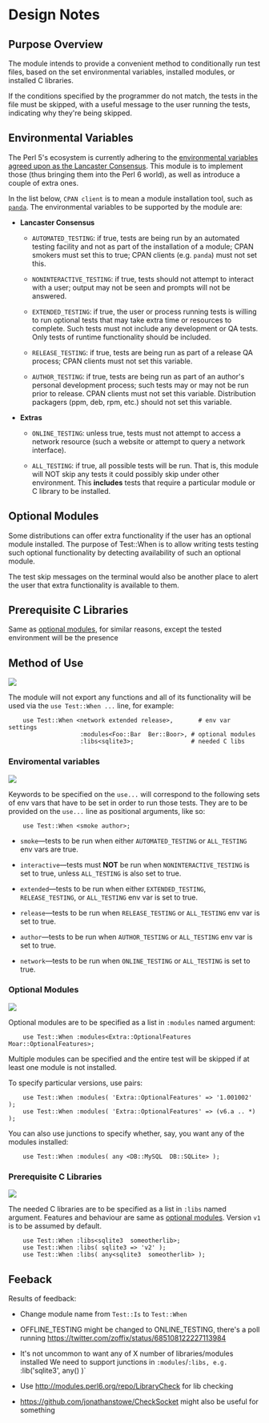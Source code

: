 # Design Notes

## Purpose Overview

The module intends to provide a convenient method to conditionally run test
files, based on the set environmental variables, installed modules, or
installed C libraries.

If the conditions specified by the programmer do not match, the
tests in the file must be skipped, with a useful message to the user running
the tests, indicating why they're being skipped.

## Environmental Variables

The Perl 5's ecosystem is currently adhering to the
[environmental variables agreed upon as the Lancaster Consensus](https://github.com/Perl-Toolchain-Gang/toolchain-site/blob/master/lancaster-consensus.md#environment-variables-for-testing-contexts). This module is to implement
those (thus bringing them into the Perl 6 world), as well as introduce
a couple of extra ones.

In the list below, `CPAN client` is to mean a module installation tool,
such as [`panda`](https://github.com/tadzik/panda/). The environmental variables
to be supported by the module are:

* **Lancaster Consensus**

    * `AUTOMATED_TESTING`: if true, tests are being run by an automated testing facility and not as part of the installation of a module; CPAN smokers must set this to true; CPAN clients (e.g. `panda`) must not set this.

    * `NONINTERACTIVE_TESTING`: if true, tests should not attempt to interact with a user; output may not be seen and prompts will not be answered.

    * `EXTENDED_TESTING`: if true, the user or process running tests is willing to run optional tests that may take extra time or resources to complete. Such tests must not include any development or QA tests. Only tests of runtime functionality should be included.

    * `RELEASE_TESTING`: if true, tests are being run as part of a release QA process; CPAN clients must not set this variable.

    * `AUTHOR_TESTING`: if true, tests are being run as part of an author's personal development process; such tests may or may not be run prior to release. CPAN clients must not set this variable. Distribution packagers (ppm, deb, rpm, etc.) should not set this variable.

* **Extras**

    * `ONLINE_TESTING`: unless true, tests must not attempt to access a network
        resource (such a website or attempt to query a network interface).

    * `ALL_TESTING`: if true, all possible tests will be run. That is, this
    module will NOT skip any tests it could possibly skip under other
    environment. This **includes** tests that require a particular module
    or C library to be installed.

## Optional Modules

Some distributions can offer extra functionality if the user has an optional
module installed. The purpose of Test::When is to allow writing tests testing
such optional functionality by detecting availability of such an optional
module.

The test skip messages on the terminal would also be another place to alert
the user that extra functionality is available to them.

## Prerequisite C Libraries

Same as [optional modules](#optional-modules), for similar reasons, except
the tested environment will be the presence

## Method of Use

![][spec-none]

The module will not export any functions and all of its functionality
will be used via the `use Test::When ...` line, for example:

```perl6
    use Test::When <network extended release>,       # env var settings
                    :modules<Foo::Bar  Ber::Boor>, # optional modules
                    :libs<sqlite3>;                # needed C libs
```

### Enviromental variables

![][spec-none]

Keywords to be specified on the `use...` will correspond to the following
sets of env vars that have to be set in order to run those tests. They
are to be provided on the `use...` line as positional arguments, like so:

```perl6
    use Test::When <smoke author>;
```

* `smoke`—tests to be run when either `AUTOMATED_TESTING` or
    `ALL_TESTING` env vars are true.

* `interactive`—tests must **NOT** be run when `NONINTERACTIVE_TESTING`
    is set to true, unless `ALL_TESTING` is also set to true.

* `extended`—tests to be run when either `EXTENDED_TESTING`,
    `RELEASE_TESTING`, or `ALL_TESTING` env var is set to true.

* `release`—tests to be run when `RELEASE_TESTING` or `ALL_TESTING` env var
    is set to true.

* `author`—tests to be run when `AUTHOR_TESTING` or `ALL_TESTING` env var is
    set to true.

* `network`—tests to be run when `ONLINE_TESTING` or `ALL_TESTING` is set to
    true.

### Optional Modules

![][spec-none]

Optional modules are to be specified as a list in `:modules` named argument:

```perl6
    use Test::When :modules<Extra::OptionalFeatures Moar::OptionalFeatures>;
```

Multiple modules can be specified and the entire test will be skipped if at
least one module is not installed.

To specify particular versions, use pairs:

```perl6
    use Test::When :modules( 'Extra::OptionalFeatures' => '1.001002'  );
    use Test::When :modules( 'Extra::OptionalFeatures' => (v6.a .. *) );
```

You can also use junctions to specify whether, say, you want any of the
modules installed:

```perl6
    use Test::When :modules( any <DB::MySQL  DB::SQLite> );
```


### Prerequisite C Libraries

![][spec-none]

The needed C libraries are to be specified as a list in `:libs` named argument.
Features and behaviour are same as [optional modules](#optional-modules).
Version `v1` is to be assumed by default.

```perl6
    use Test::When :libs<sqlite3  someotherlib>;
    use Test::When :libs( sqlite3 => 'v2' );
    use Test::When :libs( any<sqlite3  someotherlib> );
```

## Feeback

Results of feedback:

* Change module name from `Test::Is` to `Test::When`
* OFFLINE_TESTING might be changed to ONLINE_TESTING, there's a poll running
    https://twitter.com/zoffix/status/685108122227113984
* It's not uncommon to want any of X number of libraries/modules installed
    We need to support junctions in `:modules`/`:libs, e.g.
    `:lib('sqlite3', any(<foo bar ber>) )`

* Use http://modules.perl6.org/repo/LibraryCheck for lib checking
* https://github.com/jonathanstowe/CheckSocket might also be useful for
something

[spec-none]: _chromatin/spec-none.png
[spec-partial]: _chromatin/spec-partial.png
[spec-full]: _chromatin/spec-full.png

